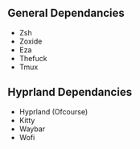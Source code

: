 ## General Dependancies
* Zsh
* Zoxide
* Eza
* Thefuck
* Tmux

## Hyprland Dependancies
* Hyprland (Ofcourse)
* Kitty
* Waybar
* Wofi

